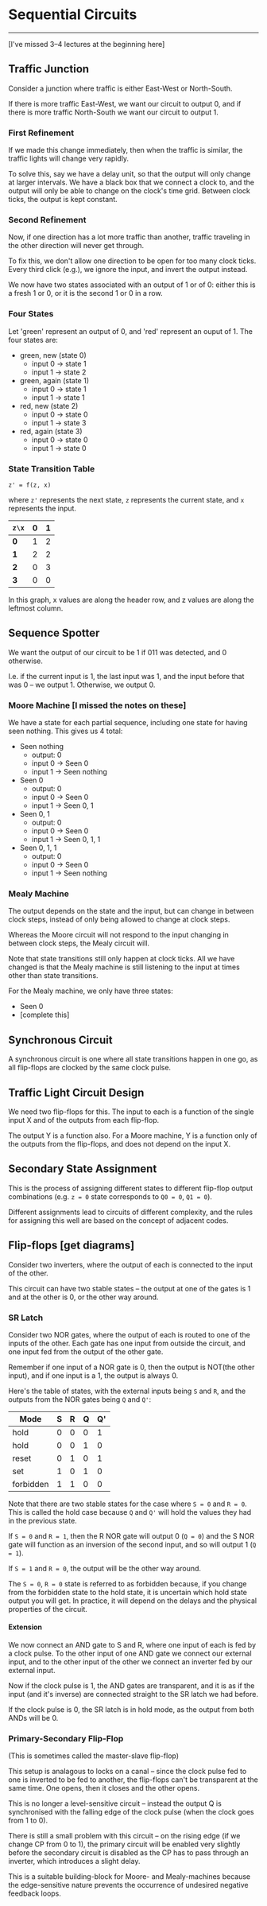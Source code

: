 # Sequential Circuits

---

[I've missed 3–4 lectures at the beginning here]

## Traffic Junction

Consider a junction where traffic is either East-West or North-South.

If there is more traffic East-West, we want our circuit to output 0, and if there is more traffic North-South we want our circuit to output 1.

### First Refinement

If we made this change immediately, then when the traffic is similar, the traffic lights will change very rapidly.

To solve this, say we have a delay unit, so that the output will only change at larger intervals. We have a black box that we connect a clock to, and the output will only be able to change on the clock's time grid. Between clock ticks, the output is kept constant.

### Second Refinement

Now, if one direction has a lot more traffic than another, traffic traveling in the other direction will never get through.

To fix this, we don't allow one direction to be open for too many clock ticks. Every third click (e.g.), we ignore the input, and invert the output instead.

We now have two states associated with an output of 1 or of 0: either this is a fresh 1 or 0, or it is the second 1 or 0 in a row.

### Four States

Let 'green' represent an output of 0, and 'red' represent an ouput of 1. The four states are:

* green, new (state 0)
	* input 0 -> state 1
	* input 1 -> state 2
* green, again (state 1)
	* input 0 -> state 1
	* input 1 -> state 1
* red, new (state 2)
	* input 0 -> state 0
	* input 1 -> state 3
* red, again (state 3)
	* input 0 -> state 0
	* input 1 -> state 0

### State Transition Table

	z' = f(z, x)

where `z'` represents the next state, `z` represents the current state, and `x` represents the input.

|  `z\x`  | 0 | 1 |
|-------|---|---|
| **0** | 1 | 2 |
| **1** | 2 | 2 |
| **2** | 0 | 3 |
| **3** | 0 | 0 |

In this graph, x values are along the header row, and z values are along the leftmost column.

## Sequence Spotter

We want the output of our circuit to be 1 if 011 was detected, and 0 otherwise.

I.e. if the current input is 1, the last input was 1, and the input before that was 0 – we output 1. Otherwise, we output 0.

### Moore Machine [I missed the notes on these]

We have a state for each partial sequence, including one state for having seen nothing. This gives us 4 total:

* Seen nothing
	* output: 0
	* input 0 -> Seen 0
	* input 1 -> Seen nothing
* Seen 0
	* output: 0
	* input 0 -> Seen 0
	* input 1 -> Seen 0, 1
* Seen 0, 1
	* output: 0
	* input 0 -> Seen 0
	* input 1 -> Seen 0, 1, 1
* Seen 0, 1, 1
	* output: 0
	* input 0 -> Seen 0
	* input 1 -> Seen nothing

### Mealy Machine

The output depends on the state and the input, but can change in between clock steps, instead of only being allowed to change at clock steps.

Whereas the Moore circuit will not respond to the input changing in between clock steps, the Mealy circuit will.

Note that state transitions still only happen at clock ticks. All we have changed is that the Mealy machine is still listening to the input at times other than state transitions.

For the Mealy machine, we only have three states:

* Seen 0
* [complete this]

## Synchronous Circuit

A synchronous circuit is one where all state transitions happen in one go, as all flip-flops are clocked by the same clock pulse.

## Traffic Light Circuit Design

We need two flip-flops for this. The input to each is a function of the single input X and of the outputs from each flip-flop.

The output Y is a function also. For a Moore machine, Y is a function only of the outputs from the flip-flops, and does not depend on the input X.

## Secondary State Assignment

This is the process of assigning different states to different flip-flop output combinations (e.g. `z = 0` state corresponds to `Q0 = 0`, `Q1 = 0`).

Different assignments lead to circuits of different complexity, and the rules for assigning this well are based on the concept of adjacent codes.

## Flip-flops [get diagrams]

Consider two inverters, where the output of each is connected to the input of the other.

This circuit can have two stable states – the output at one of the gates is 1 and at the other is 0, or the other way around.

### SR Latch

Consider two NOR gates, where the output of each is routed to one of the inputs of the other. Each gate has one input from outside the circuit, and one input fed from the output of the other gate.

Remember if one input of a NOR gate is 0, then the output is NOT(the other input), and if one input is a 1, the output is always 0.

Here's the table of states, with the external inputs being `S` and `R`, and the outputs from the NOR gates being `Q` and `Q'`:

Mode      | S | R | Q | Q'
----------|---|---|---|---
hold      | 0 | 0 | 0 | 1
hold      | 0 | 0 | 1 | 0
reset     | 0 | 1 | 0 | 1
set       | 1 | 0 | 1 | 0
forbidden | 1 | 1 | 0 | 0

Note that there are two stable states for the case where `S = 0` and `R = 0`. This is called the hold case because `Q` and `Q'` will hold the values they had in the previous state.

If `S = 0` and `R = 1`, then the R NOR gate will output 0 (`Q = 0`) and the S NOR gate will function as an inversion of the second input, and so will output 1 (`Q = 1`).

If `S = 1` and `R = 0`, the output will be the other way around.

The `S = 0`, `R = 0` state is referred to as forbidden because, if you change from the forbidden state to the hold state, it is uncertain which hold state output you will get. In practice, it will depend on the delays and the physical properties of the circuit.

#### Extension

We now connect an AND gate to S and R, where one input of each is fed by a clock pulse. To the other input of one AND gate we connect our external input, and to the other input of the other we connect an inverter fed by our external input.

Now if the clock pulse is 1, the AND gates are transparent, and it is as if the input (and it's inverse) are connected straight to the SR latch we had before.

If the clock pulse is 0, the SR latch is in hold mode, as the output from both ANDs will be 0.

### Primary-Secondary Flip-Flop

(This is sometimes called the master-slave flip-flop)

This setup is analagous to locks on a canal – since the clock pulse fed to one is inverted to be fed to another, the flip-flops can't be transparent at the same time. One opens, then it closes and the other opens.

This is no longer a level-sensitive circuit – instead the output Q is synchronised with the falling edge of the clock pulse (when the clock goes from 1 to 0).

There is still a small problem with this circuit – on the rising edge (if we change CP from 0 to 1), the primary circuit will be enabled very slightly before the secondary circuit is disabled as the CP has to pass through an inverter, which introduces a slight delay.

This is a suitable building-block for Moore- and Mealy-machines because the edge-sensitive nature prevents the occurrence of undesired negative feedback loops.

